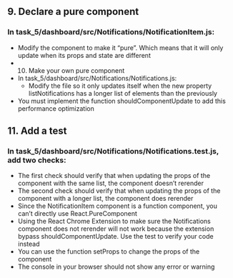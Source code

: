 ## 9. Declare a pure component
### In task_5/dashboard/src/Notifications/NotificationItem.js:
* Modify the component to make it “pure”. Which means that it will only update when its props and state are different
* 10. Make your own pure component
* In task_5/dashboard/src/Notifications/Notifications.js:
  * Modify the file so it only updates itself when the new property listNotifications has a longer list of elements than the previously
* You must implement the function shouldComponentUpdate to add this performance optimization
## 11. Add a test
### In task_5/dashboard/src/Notifications/Notifications.test.js, add two checks:
* The first check should verify that when updating the props of the component with the same list, the component doesn’t rerender
* The second check should verify that when updating the props of the component with a longer list, the component does rerender
* Since the NotificationItem component is a function component, you can’t directly use React.PureComponent
* Using the React Chrome Extension to make sure the Notifications component does not rerender will not work because the extension bypass shouldComponentUpdate. Use the test to verify your code instead
* You can use the function setProps to change the props of the component
* The console in your browser should not show any error or warning